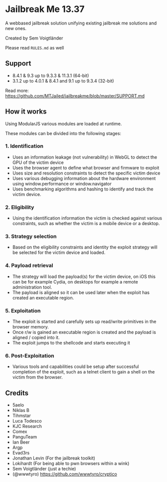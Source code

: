 # Jailbreak Me 13.37
A webbased jailbreak solution unifying existing jailbreak me solutions and new ones.

Created by Sem Voigtländer

Please read ```RULES.md``` as well

## Support

- 8.4.1 & 9.3 up to 9.3.3 & 11.3.1 (64-bit)
- 3.1.2 up to 4.0.1 & 8.4.1 and 9.1 up to 9.3.4 (32-bit)

Read more: https://github.com/MTJailed/jailbreakme/blob/master/SUPPORT.md

## How it works
Using ModularJS various modules are loaded at runtime.

These modules can be divided into the following stages:

### 1. Identification
- Uses an information leakage (not vulnerability) in WebGL to detect the GPU of the victim device
- Uses the browser agent to define what browser and firmware to exploit
- Uses size and resolution constraints to detect the specific victim device
- Uses various debugging information about the hardware environment using window.performance or window.navigator
- Uses benchmarking algorithms and hashing to identify and track the victim device.

### 2. Eligibility
- Using the identification information the victim is checked against various constraints, such as whether the victim is a mobile device or a desktop.

### 3. Strategy selection
- Based on the eligibility constraints and identity the exploit strategy will be selected for the victim device and loaded.

### 4. Payload retrieval
- The strategy will load the payload(s) for the victim device, on iOS this can be for example Cydia, on desktops for example a remote administration tool.
- The payload is aligned so it can be used later when the exploit has created an executable region.

### 5. Exploitation
- The exploit is started and carefully sets up read/write primitives in the browser memory.
- Once r/w is gained an executable region is created and the payload is aligned / copied into it.
- The exploit jumps to the shellcode and starts executing it

### 6. Post-Exploitation
- Various tools and capabilities could be setup after successful completion of the exploit, such as a telnet client to gain a shell on the victim from the browser.

## Credits
- 5aelo
- Niklas B
- Tihmstar
- Luca Todesco
- KJC Research
- Comex
- PanguTeam
- Ian Beer
- Argp
- Evad3rs
- Jonathan Levin (For the jailbreak toolkit)
- Lokihardt (For being able to pwn browsers within a wink)
- Sem Voigtländer (just a techie)
- (@wwwtyro) https://github.com/wwwtyro/cryptico

